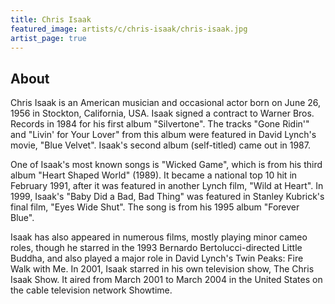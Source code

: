 ```yaml
---
title: Chris Isaak
featured_image: artists/c/chris-isaak/chris-isaak.jpg
artist_page: true
---
```

## About

Chris Isaak is an American musician and occasional actor born on June 26, 1956 in Stockton, California, USA. Isaak signed a contract to Warner Bros. Records in 1984 for his first album "Silvertone". The tracks "Gone Ridin'" and "Livin' for Your Lover" from this album were featured in David Lynch's movie, "Blue Velvet". Isaak's second album (self-titled) came out in 1987. 

One of Isaak's most known songs is "Wicked Game", which is from his third album "Heart Shaped World" (1989). It became a national top 10 hit in February 1991, after it was featured in another Lynch film, "Wild at Heart". In 1999, Isaak's "Baby Did a Bad, Bad Thing" was featured in Stanley Kubrick's final film, "Eyes Wide Shut". The song is from his 1995 album "Forever Blue". 

Isaak has also appeared in numerous films, mostly playing minor cameo roles, though he starred in the 1993 Bernardo Bertolucci-directed Little Buddha, and also played a major role in David Lynch's Twin Peaks: Fire Walk with Me. In 2001, Isaak starred in his own television show, The Chris Isaak Show. It aired from March 2001 to March 2004 in the United States on the cable television network Showtime. 

